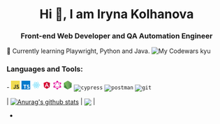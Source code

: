 <h1 align="center">Hi 👋, I am Iryna Kolhanova</h1>
<h3 align="center">Front-end Web Developer and QA Automation Engineer</h3>
🌱 Currently learning Playwright, Python and Java. 
<picture>
 <img alt="My Codewars kyu" src="https://www.codewars.com/users/Iryna%20K/badges/large">
</picture>
<h3 align="left">Languages and Tools:</h3>
- <code><img height="20" alt="javascript" src="https://raw.githubusercontent.com/github/explore/80688e429a7d4ef2fca1e82350fe8e3517d3494d/topics/javascript/javascript.png"></code>
<code><img height="20" alt="typescript" src="https://raw.githubusercontent.com/github/explore/80688e429a7d4ef2fca1e82350fe8e3517d3494d/topics/typescript/typescript.png"></code>
<code><img height="20" alt="react" src="https://raw.githubusercontent.com/github/explore/80688e429a7d4ef2fca1e82350fe8e3517d3494d/topics/react/react.png"></code>
<code><img height="20" alt="angular" src="https://raw.githubusercontent.com/github/explore/80688e429a7d4ef2fca1e82350fe8e3517d3494d/topics/angular/angular.png"></code>
<code><img height="20" alt="graphql" src="https://raw.githubusercontent.com/github/explore/5c058a388828bb5fde0bcafd4bc867b5bb3f26f3/topics/graphql/graphql.png"></code>
<code><img height="20" alt="nodejs" src="https://raw.githubusercontent.com/github/explore/80688e429a7d4ef2fca1e82350fe8e3517d3494d/topics/nodejs/nodejs.png"></code>
<code><img height="20" alt="cypress" src="https://raw.githubusercontent.com/simple-icons/simple-icons/6e46ec1fc23b60c8fd0d2f2ff46db82e16dbd75f/icons/cypress.svg"></code>
<code><img height="20" alt="postman" src="https://www.vectorlogo.zone/logos/getpostman/getpostman-icon.svg"></code>
<code><img height="20" alt="git" <img src="https://www.vectorlogo.zone/logos/git-scm/git-scm-icon.svg"></code>


| <a href="https://github.com/anuraghazra/github-readme-stats"><img align="center" src="https://github-readme-stats.vercel.app/api?username=IrynaKolh&show_icons=true&include_all_commits=true&theme=buefy&hide_border=true" alt="Anurag's github stats" /></a> | <a href="https://github.com/anuraghazra/github-readme-stats"><img align="center" src="https://github-readme-stats.vercel.app/api/top-langs/?username=IrynaKolh&layout=compact&theme=buefy&hide_border=true" /></a> |

- <!--
 RSS SCHOOL:
Stage 0 - https://github.com/rolling-scopes-school/irynakolh-JSFEPRESCHOOL
Stage 1-2 - https://github.com/rolling-scopes-school/irynakolh-JSFE2022Q1
Angular - https://github.com/rolling-scopes-school/irynakolh-ANGULAR2022Q3
Node.JS
-->
- 👯 I’m looking to collaborate on ...
- 🤔 I’m looking for help with ...
- 💬 Ask me about ...
- 📫 How to reach me: ...
- 😄 Pronouns: ...
- ⚡ Fun fact: ...
- - 🔭 I’m currently working on ...
- 🌱 I’m currently learning ...

